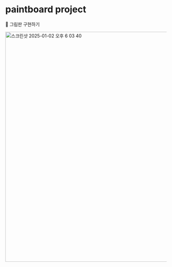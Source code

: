 # paintboard project

🚀 그림판 구현하기

<img width="718" alt="스크린샷 2025-01-02 오후 6 03 40" src="https://github.com/user-attachments/assets/cd1cf555-25d1-47c5-914b-a50a57b0ab4a" />
